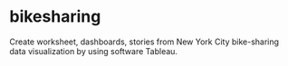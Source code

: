 # bikesharing
Create worksheet, dashboards, stories from New York City bike-sharing data visualization by using software Tableau.

